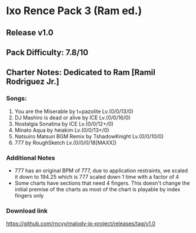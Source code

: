 # Ixo Rence Pack 3 (Ram ed.)

## Release v1.0

## Pack Difficulty: 7.8/10

## Charter Notes: Dedicated to Ram [Ramil Rodriguez Jr.]

### Songs:

1. You are the Miserable by t+pazolite Lv.(0/0/13/0)
2. DJ Mashiro is dead or alive by ICE Lv.(0/0/16/0)
3. Nostalgia Sonatina by ICE Lv.(0/0/12+/0)
4. Minato Aqua by heiakim Lv.(0/0/13+/0)
5. Natsuiro Matsuri BGM Remix by TshadowKnight Lv.(0/0/10/0)
6. 777 by RoughSketch Lv.(0/0/0/18[MAXX])

### Additional Notes

- 777 has an original BPM of 777, due to application restraints, we scaled it down to 194.25 which is 777 scaled down 1 time with a factor of 4
- Some charts have sections that need 4 fingers. This doesn't change the initial premise of the charts as most of the chart is playable by index fingers only

### Download link

<https://github.com/rncyy/malody-ip-project/releases/tag/v1.0>
